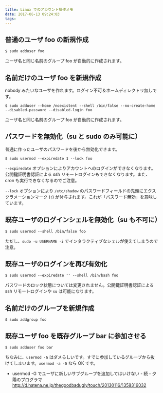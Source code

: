 ```yaml
---
title: Linux でのアカウント操作メモ
date: 2017-06-13 09:24:03
tags:
---
```



## 普通のユーザ foo の新規作成

```
$ sudo adduser foo
```

ユーザ名と同じ名前のグループ foo が自動的に作成されます。


## 名前だけのユーザ foo を新規作成

nobody みたいなユーザを作れます。ログイン不可＆ホームディレクトリ無しです。

```
$ sudo adduser --home /noexistent --shell /bin/false --no-create-home --disabled-password --disabled-login foo
```

ユーザ名と同じ名前のグループ foo が自動的に作成されます。


## パスワードを無効化（su と sudo のみ可能に）

普通に作ったユーザのパスワードを後から無効化できます。

```
$ sudo usermod --expiredate 1 --lock foo
```

`--expiredate` オプションによりアカウントへのログインができなくなります。公開鍵証明書認証による ssh リモートログインもできなくなります。また、cron も実行できなくなるのでご注意。

`--lock` オプションにより `/etc/shadow` のパスワードフィールドの先頭にエクスクラメーションマーク (`!`) が付与されます。これが「パスワード無効」を意味しています。


## 既存ユーザのログインシェルを無効化（su も不可に）

```
$ sudo usermod --shell /bin/false foo
```

ただし、`sudo -u USERNAME -i` でインタラクティブなシェルが使えてしまうので注意。


## 既存ユーザのログインを再び有効化

```
$ sudo usermod --expiredate '' --shell /bin/bash foo
```

パスワードのロック状態については変更されません。公開鍵証明書認証による ssh リモートログインや `su` は可能になります。


## 名前だけのグループを新規作成

```
$ sudo addgroup foo
```


## 既存ユーザ foo を既存グループ bar に参加させる

```
$ sudo adduser foo bar
```

ちなみに、`usermod -G` はダメらしいです。すでに参加しているグループから抜けてしまいます。`usermod -a -G` なら OK です。

- usermod -G でユーザに新しいサブグループを追加してはいけない - 続・夕陽のプログラマ   
  http://d.hatena.ne.jp/thegoodbadugly/touch/20130116/1358316032
